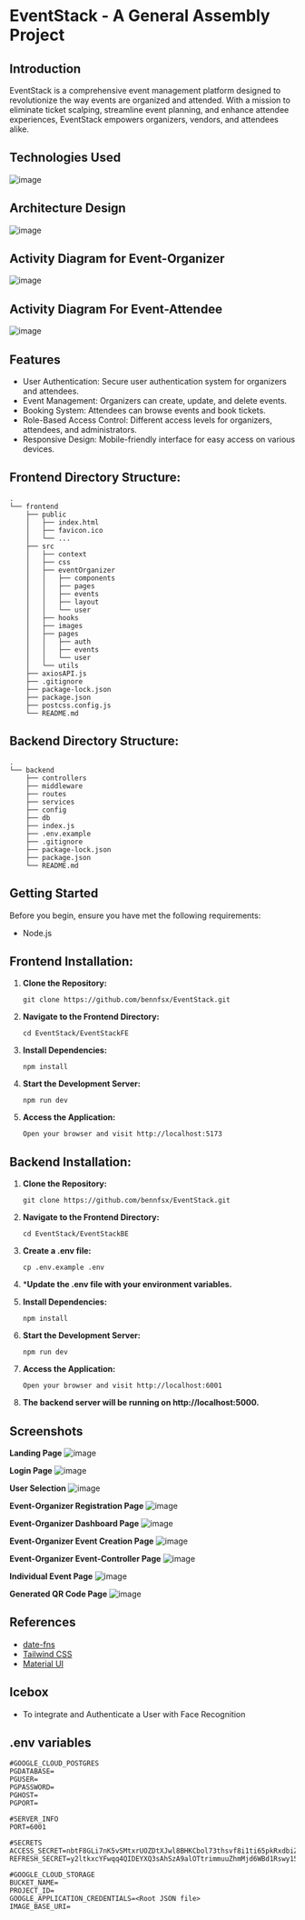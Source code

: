 # EventStack - A General Assembly Project

## Introduction 
EventStack is a comprehensive event management platform designed to revolutionize the way events are organized and attended. With a mission to eliminate ticket scalping, streamline event planning, and enhance attendee experiences, EventStack empowers organizers, vendors, and attendees alike.


## Technologies Used
![image](https://github.com/bennfsx/EventStack/assets/44813216/455d21d9-8e46-4a9c-9611-13295646a915)

## Architecture Design
![image](https://github.com/bennfsx/EventStack/assets/44813216/c89c7b8f-b20d-492f-9c1c-a34bfd593e28)

## Activity Diagram for Event-Organizer
![image](https://github.com/bennfsx/EventStack/assets/44813216/1126f9a1-e3e3-4e40-a3e2-9d1df20f4eaf)

## Activity Diagram For Event-Attendee
![image](https://github.com/bennfsx/EventStack/assets/44813216/be31b3df-95cf-4134-ac96-cca2b0772ceb)


## Features
- User Authentication: Secure user authentication system for organizers and attendees.
- Event Management: Organizers can create, update, and delete events.
- Booking System: Attendees can browse events and book tickets.
- Role-Based Access Control: Different access levels for organizers, attendees, and administrators.
- Responsive Design: Mobile-friendly interface for easy access on various devices.

## Frontend Directory Structure:
```shell
.
└── frontend
    ├── public
    │   ├── index.html
    │   ├── favicon.ico
    │   └── ...
    ├── src   
    │   ├── context
    │   ├── css
    │   ├── eventOrganizer
    │   │   ├── components
    │   │   ├── pages
    │   │   ├── events
    │   │   ├── layout
    │   │   └── user
    │   ├── hooks
    │   ├── images
    │   ├── pages
    │   │   ├── auth
    │   │   ├── events
    │   │   └── user
    │   └── utils
    ├── axiosAPI.js
    ├── .gitignore
    ├── package-lock.json
    ├── package.json 
    ├── postcss.config.js
    └── README.md

```
## Backend Directory Structure:
```shell
.
└── backend
    ├── controllers
    ├── middleware
    ├── routes
    ├── services
    ├── config
    ├── db
    ├── index.js
    ├── .env.example
    ├── .gitignore
    ├── package-lock.json
    ├── package.json
    └── README.md
```


## Getting Started
Before you begin, ensure you have met the following requirements:
- Node.js



## Frontend Installation:

1. **Clone the Repository:**
   ```shell
   git clone https://github.com/bennfsx/EventStack.git
   ```
2. **Navigate to the Frontend Directory:**
   ```shell
   cd EventStack/EventStackFE
   ```
4. **Install Dependencies:**
   ```shell
   npm install
   ```
5. **Start the Development Server:**
   ```shell
   npm run dev
   ```
6. **Access the Application:**
   ```shell
   Open your browser and visit http://localhost:5173
    ```
## Backend Installation:
1. **Clone the Repository:**
   ```shell
   git clone https://github.com/bennfsx/EventStack.git
   ```
2. **Navigate to the Frontend Directory:**
   ```shell
   cd EventStack/EventStackBE
   ```
3. **Create a .env file:**
   ```shell
   cp .env.example .env
   ```
4. ***Update the .env file with your environment variables.**
   
5. **Install Dependencies:**
   ```shell
   npm install
   ```
6. **Start the Development Server:**
   ```shell
   npm run dev
   ```
7. **Access the Application:**
   ```shell
   Open your browser and visit http://localhost:6001
    ```
8. **The backend server will be running on http://localhost:5000.**

## Screenshots
**Landing Page**
![image](https://github.com/bennfsx/EventStack/assets/44813216/56f9d265-75ff-489d-adcb-bbec0e859b44)

**Login Page**
![image](https://github.com/bennfsx/EventStack/assets/44813216/496dc185-5107-43ff-9684-7cd3146a86f4)

**User Selection**
![image](https://github.com/bennfsx/EventStack/assets/44813216/a5913877-ad81-4781-bae1-17c203dba992)

**Event-Organizer Registration Page**
![image](https://github.com/bennfsx/EventStack/assets/44813216/c68d98c9-42cf-45d5-a34d-fb58dc9a3866)

**Event-Organizer Dashboard Page**
![image](https://github.com/bennfsx/EventStack/assets/44813216/aec3ee37-7eee-4bcb-b42b-107db26bd3da)

**Event-Organizer Event Creation Page**
![image](https://github.com/bennfsx/EventStack/assets/44813216/8642be20-a0b5-46fb-a882-26a83f63dc56)

**Event-Organizer Event-Controller Page**
![image](https://github.com/bennfsx/EventStack/assets/44813216/5388158e-54bf-48a4-b260-ed9cff2e36a5)

**Individual Event Page**
![image](https://github.com/bennfsx/EventStack/assets/44813216/65439703-623b-4b48-a0c2-dde4b0c2ef0a)


**Generated QR Code Page**
![image](https://github.com/bennfsx/EventStack/assets/44813216/137dc810-2fb3-476d-9c06-42eda516415a)


## References
- [date-fns](https://date-fns.org/v3.6.0/docs/format)
- [Tailwind CSS](https://tailwindcss.com/docs/installation)
- [Material UI](https://mui.com/material-ui/getting-started/)

## Icebox
- To integrate and Authenticate a User with Face Recognition 

## .env variables
```
#GOOGLE_CLOUD_POSTGRES
PGDATABASE=
PGUSER=
PGPASSWORD=
PGHOST=
PGPORT=

#SERVER_INFO
PORT=6001

#SECRETS
ACCESS_SECRET=nbtF8GLi7nK5vSMtxrUOZDtXJwl8BHKCbol73thsvf8i1ti65pkRxdbiZDLuq0C3VPABvxWS9sSBUNEcac1Web3YHB2LPw9hbyVK
REFRESH_SECRET=y2ltkxcYFwqq4QIDEYXQ3sAhSzA9alOTtrimmuuZhmMjd6WBd1Rswy15CVo2n0as7YznUY26hRvNDLfGFudGGnqD8x8pjVQtRs4H

#GOOGLE_CLOUD_STORAGE
BUCKET_NAME=
PROJECT_ID=
GOOGLE_APPLICATION_CREDENTIALS=<Root JSON file>
IMAGE_BASE_URI=
```
